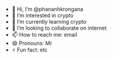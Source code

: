 - 👋 Hi, I’m @phananhkrongana
- 👀 I’m interested in crypto
- 🌱 I’m currently learning crypto
- 💞️ I’m looking to collaborate on internet
- 📫 How to reach me: email
- 😄 Pronouns: Mr
- ⚡ Fun fact: etc

<!---
phananhkrongana/phananhkrongana is a ✨ special ✨ repository because its `README.md` (this file) appears on your GitHub profile.
You can click the Preview link to take a look at your changes.
--->
